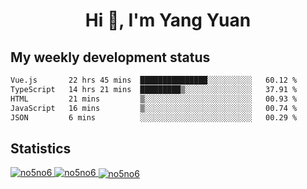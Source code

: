 <h1 align="center">Hi 👋, I'm Yang Yuan</h1>


## My weekly development status
<!--START_SECTION:waka-->

```txt
Vue.js       22 hrs 45 mins  ███████████████░░░░░░░░░░   60.12 %
TypeScript   14 hrs 21 mins  █████████▒░░░░░░░░░░░░░░░   37.91 %
HTML         21 mins         ▒░░░░░░░░░░░░░░░░░░░░░░░░   00.93 %
JavaScript   16 mins         ▒░░░░░░░░░░░░░░░░░░░░░░░░   00.74 %
JSON         6 mins          ░░░░░░░░░░░░░░░░░░░░░░░░░   00.29 %
```

<!--END_SECTION:waka-->

## Statistics
<a href="https://github.com/anuraghazra/github-readme-stats">
  <img src="https://github-readme-stats.vercel.app/api/top-langs/?username=no5no6&theme=dracula" alt="no5no6">
</a>
<a href="https://github.com/anuraghazra/github-readme-stats">
  <img src="https://github-readme-stats.vercel.app/api?username=no5no6&show_icons=true&theme=dracula&line_height=40" alt="no5no6">
</a>
<a href="https://github.com/anuraghazra/github-readme-stats">
  <img align="center" src="https://github-readme-streak-stats.herokuapp.com/?user=no5no6&theme=dracula" alt="no5no6" />
</a>